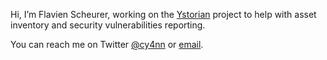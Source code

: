 Hi, I’m Flavien Scheurer, working on the [Ystorian](https://github.com/Ystorian) project
to help with asset inventory and security vulnerabilities reporting.

You can reach me on Twitter [@cy4nn](//twitter.com/cy4nn) or [email](mailto:github-readme@cyann.net).
